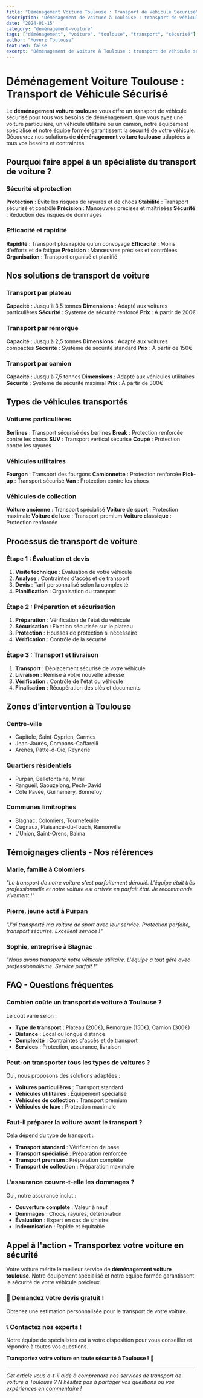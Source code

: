 ```yaml
---
title: "Déménagement Voiture Toulouse : Transport de Véhicule Sécurisé"
description: "Déménagement de voiture à Toulouse : transport de véhicule sécurisé. Équipement spécialisé, équipe formée, assurance complète. Devis gratuit."
date: "2024-01-15"
category: "deménagement-voiture"
tags: ["déménagement", "voiture", "toulouse", "transport", "sécurisé"]
author: "Moverz Toulouse"
featured: false
excerpt: "Déménagement de voiture à Toulouse : transport de véhicule sécurisé. Équipement spécialisé, équipe formée, assurance complète."
---
```


# Déménagement Voiture Toulouse : Transport de Véhicule Sécurisé

Le **déménagement voiture toulouse** vous offre un transport de véhicule sécurisé pour tous vos besoins de déménagement. Que vous ayez une voiture particulière, un véhicule utilitaire ou un camion, notre équipement spécialisé et notre équipe formée garantissent la sécurité de votre véhicule. Découvrez nos solutions de **déménagement voiture toulouse** adaptées à tous vos besoins et contraintes.

## Pourquoi faire appel à un spécialiste du transport de voiture ?

### Sécurité et protection

**Protection** : Évite les risques de rayures et de chocs
**Stabilité** : Transport sécurisé et contrôlé
**Précision** : Manœuvres précises et maîtrisées
**Sécurité** : Réduction des risques de dommages

### Efficacité et rapidité

**Rapidité** : Transport plus rapide qu'un convoyage
**Efficacité** : Moins d'efforts et de fatigue
**Précision** : Manœuvres précises et contrôlées
**Organisation** : Transport organisé et planifié

## Nos solutions de transport de voiture

### Transport par plateau

**Capacité** : Jusqu'à 3,5 tonnes
**Dimensions** : Adapté aux voitures particulières
**Sécurité** : Système de sécurité renforcé
**Prix** : À partir de 200€

### Transport par remorque

**Capacité** : Jusqu'à 2,5 tonnes
**Dimensions** : Adapté aux voitures compactes
**Sécurité** : Système de sécurité standard
**Prix** : À partir de 150€

### Transport par camion

**Capacité** : Jusqu'à 7,5 tonnes
**Dimensions** : Adapté aux véhicules utilitaires
**Sécurité** : Système de sécurité maximal
**Prix** : À partir de 300€

## Types de véhicules transportés

### Voitures particulières

**Berlines** : Transport sécurisé des berlines
**Break** : Protection renforcée contre les chocs
**SUV** : Transport vertical sécurisé
**Coupé** : Protection contre les rayures

### Véhicules utilitaires

**Fourgon** : Transport des fourgons
**Camionnette** : Protection renforcée
**Pick-up** : Transport sécurisé
**Van** : Protection contre les chocs

### Véhicules de collection

**Voiture ancienne** : Transport spécialisé
**Voiture de sport** : Protection maximale
**Voiture de luxe** : Transport premium
**Voiture classique** : Protection renforcée

## Processus de transport de voiture

### Étape 1 : Évaluation et devis

1. **Visite technique** : Évaluation de votre véhicule
2. **Analyse** : Contraintes d'accès et de transport
3. **Devis** : Tarif personnalisé selon la complexité
4. **Planification** : Organisation du transport

### Étape 2 : Préparation et sécurisation

1. **Préparation** : Vérification de l'état du véhicule
2. **Sécurisation** : Fixation sécurisée sur le plateau
3. **Protection** : Housses de protection si nécessaire
4. **Vérification** : Contrôle de la sécurité

### Étape 3 : Transport et livraison

1. **Transport** : Déplacement sécurisé de votre véhicule
2. **Livraison** : Remise à votre nouvelle adresse
3. **Vérification** : Contrôle de l'état du véhicule
4. **Finalisation** : Récupération des clés et documents

## Zones d'intervention à Toulouse

### Centre-ville
- Capitole, Saint-Cyprien, Carmes
- Jean-Jaurès, Compans-Caffarelli
- Arènes, Patte-d-Oie, Reynerie

### Quartiers résidentiels
- Purpan, Bellefontaine, Mirail
- Rangueil, Saouzelong, Pech-David
- Côte Pavée, Guilheméry, Bonnefoy

### Communes limitrophes
- Blagnac, Colomiers, Tournefeuille
- Cugnaux, Plaisance-du-Touch, Ramonville
- L'Union, Saint-Orens, Balma

## Témoignages clients - Nos références

### Marie, famille à Colomiers
*"Le transport de notre voiture s'est parfaitement déroulé. L'équipe était très professionnelle et notre voiture est arrivée en parfait état. Je recommande vivement !"*

### Pierre, jeune actif à Purpan
*"J'ai transporté ma voiture de sport avec leur service. Protection parfaite, transport sécurisé. Excellent service !"*

### Sophie, entreprise à Blagnac
*"Nous avons transporté notre véhicule utilitaire. L'équipe a tout géré avec professionnalisme. Service parfait !"*

## FAQ - Questions fréquentes

### Combien coûte un transport de voiture à Toulouse ?

Le coût varie selon :
- **Type de transport** : Plateau (200€), Remorque (150€), Camion (300€)
- **Distance** : Local ou longue distance
- **Complexité** : Contraintes d'accès et de transport
- **Services** : Protection, assurance, livraison

### Peut-on transporter tous les types de voitures ?

Oui, nous proposons des solutions adaptées :
- **Voitures particulières** : Transport standard
- **Véhicules utilitaires** : Équipement spécialisé
- **Véhicules de collection** : Transport premium
- **Véhicules de luxe** : Protection maximale

### Faut-il préparer la voiture avant le transport ?

Cela dépend du type de transport :
- **Transport standard** : Vérification de base
- **Transport spécialisé** : Préparation renforcée
- **Transport premium** : Préparation complète
- **Transport de collection** : Préparation maximale

### L'assurance couvre-t-elle les dommages ?

Oui, notre assurance inclut :
- **Couverture complète** : Valeur à neuf
- **Dommages** : Chocs, rayures, détérioration
- **Évaluation** : Expert en cas de sinistre
- **Indemnisation** : Rapide et équitable

## Appel à l'action - Transportez votre voiture en sécurité

Votre voiture mérite le meilleur service de **déménagement voiture toulouse**. Notre équipement spécialisé et notre équipe formée garantissent la sécurité de votre véhicule précieux.

### 🚗 **Demandez votre devis gratuit !**

Obtenez une estimation personnalisée pour le transport de votre voiture.

### 📞 **Contactez nos experts !**

Notre équipe de spécialistes est à votre disposition pour vous conseiller et répondre à toutes vos questions.

**Transportez votre voiture en toute sécurité à Toulouse !** 🚚

---

*Cet article vous a-t-il aidé à comprendre nos services de transport de voiture à Toulouse ? N'hésitez pas à partager vos questions ou vos expériences en commentaire !*

